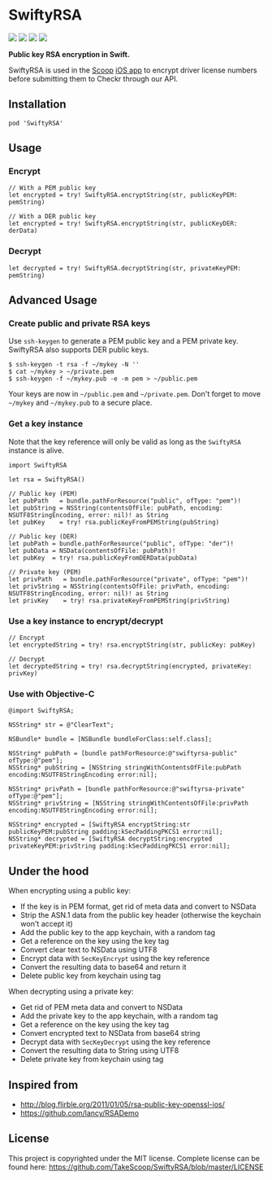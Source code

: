 SwiftyRSA
=========

![](https://img.shields.io/cocoapods/v/SwiftyRSA.svg)
![](https://img.shields.io/cocoapods/p/SwiftyRSA.svg)
![](https://img.shields.io/badge/language-swift_2\+-brightgreen.svg)
![](https://img.shields.io/travis/TakeScoop/SwiftyRSA/master.svg)

**Public key RSA encryption in Swift.**

SwiftyRSA is used in the [Scoop](https://www.takescoop.com/) [iOS app](https://itunes.apple.com/us/app/scoop-easy-custom-carpooling/id997978145?mt=8) to encrypt driver license numbers before submitting them to Checkr through our API.

Installation
------------

```
pod 'SwiftyRSA'
```

Usage
-----

### Encrypt

```
// With a PEM public key
let encrypted = try! SwiftyRSA.encryptString(str, publicKeyPEM: pemString)

// With a DER public key
let encrypted = try! SwiftyRSA.encryptString(str, publicKeyDER: derData)
```

### Decrypt

```
let decrypted = try! SwiftyRSA.decryptString(str, privateKeyPEM: pemString)
```

Advanced Usage
--------------

### Create public and private RSA keys

Use `ssh-keygen` to generate a PEM public key and a PEM private key. SwiftyRSA also supports DER public keys.

```
$ ssh-keygen -t rsa -f ~/mykey -N ''
$ cat ~/mykey > ~/private.pem
$ ssh-keygen -f ~/mykey.pub -e -m pem > ~/public.pem
```

Your keys are now in `~/public.pem` and `~/private.pem`. Don't forget to move `~/mykey` and `~/mykey.pub` to a secure place.

### Get a key instance

Note that the key reference will only be valid as long as the `SwiftyRSA` instance is alive.

```
import SwiftyRSA

let rsa = SwiftyRSA()

// Public key (PEM)
let pubPath   = bundle.pathForResource("public", ofType: "pem")!
let pubString = NSString(contentsOfFile: pubPath, encoding: NSUTF8StringEncoding, error: nil)! as String
let pubKey    = try! rsa.publicKeyFromPEMString(pubString)

// Public key (DER)
let pubPath = bundle.pathForResource("public", ofType: "der")!
let pubData = NSData(contentsOfFile: pubPath)!
let pubKey  = try! rsa.publicKeyFromDERData(pubData)

// Private key (PEM)
let privPath   = bundle.pathForResource("private", ofType: "pem")!
let privString = NSString(contentsOfFile: privPath, encoding: NSUTF8StringEncoding, error: nil)! as String
let privKey    = try! rsa.privateKeyFromPEMString(privString)
```

### Use a key instance to encrypt/decrypt

```
// Encrypt
let encryptedString = try! rsa.encryptString(str, publicKey: pubKey)

// Decrypt
let decryptedString = try! rsa.decryptString(encrypted, privateKey: privKey)
```

### Use with Objective-C

```
@import SwiftyRSA;

NSString* str = @"ClearText";

NSBundle* bundle = [NSBundle bundleForClass:self.class];

NSString* pubPath = [bundle pathForResource:@"swiftyrsa-public" ofType:@"pem"];
NSString* pubString = [NSString stringWithContentsOfFile:pubPath encoding:NSUTF8StringEncoding error:nil];

NSString* privPath = [bundle pathForResource:@"swiftyrsa-private" ofType:@"pem"];
NSString* privString = [NSString stringWithContentsOfFile:privPath encoding:NSUTF8StringEncoding error:nil];

NSString* encrypted = [SwiftyRSA encryptString:str publicKeyPEM:pubString padding:kSecPaddingPKCS1 error:nil];
NSString* decrypted = [SwiftyRSA decryptString:encrypted privateKeyPEM:privString padding:kSecPaddingPKCS1 error:nil];
```

Under the hood
--------------

When encrypting using a public key:

 - If the key is in PEM format, get rid of meta data and convert to NSData
 - Strip the ASN.1 data from the public key header (otherwise the keychain won't accept it)
 - Add the public key to the app keychain, with a random tag
 - Get a reference on the key using the key tag
 - Convert clear text to NSData using UTF8
 - Encrypt data with `SecKeyEncrypt` using the key reference
 - Convert the resulting data to base64 and return it
 - Delete public key from keychain using tag

When decrypting using a private key:

 - Get rid of PEM meta data and convert to NSData
 - Add the private key to the app keychain, with a random tag
 - Get a reference on the key using the key tag
 - Convert encrypted text to NSData from base64 string
 - Decrypt data with `SecKeyDecrypt` using the key reference
 - Convert the resulting data to String using UTF8
 - Delete private key from keychain using tag

Inspired from
-------------

 - <http://blog.flirble.org/2011/01/05/rsa-public-key-openssl-ios/>
 - <https://github.com/lancy/RSADemo>

License
-------

This project is copyrighted under the MIT license. Complete license can be found here: <https://github.com/TakeScoop/SwiftyRSA/blob/master/LICENSE>

